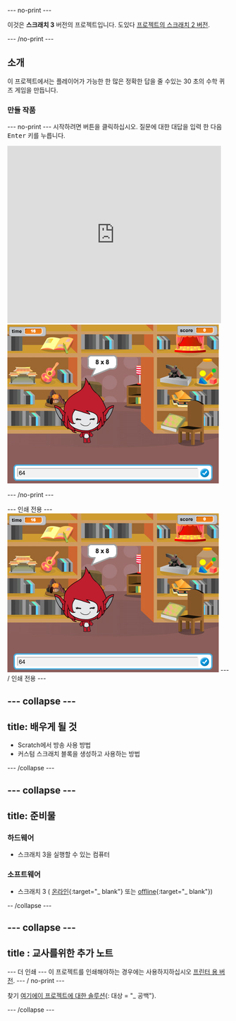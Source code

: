 \--- no-print \---

이것은 **스크래치 3** 버전의 프로젝트입니다. 도있다 [프로젝트의 스크래치 2 버전](https://projects.raspberrypi.org/en/projects/brain-game-scratch2).

\--- /no-print \---

## 소개

이 프로젝트에서는 플레이어가 가능한 한 많은 정확한 답을 줄 수있는 30 초의 수학 퀴즈 게임을 만듭니다.

### 만들 작품

\--- no-print \--- 시작하려면 버튼을 클릭하십시오. 질문에 대한 대답을 입력 한 다음 <kbd>Enter</kbd> 키를 누릅니다.

<div class="scratch-preview">
  <iframe allowtransparency="true" width="485" height="402" src="https://scratch.mit.edu/projects/embed/250234955/?autostart=false" frameborder="0" scrolling="no"></iframe>
  <img src="images/brain-final.png">
</div>

\--- /no-print \---

\--- 인쇄 전용 \--- ![Brain Game](images/brain-final.png) \--- / 인쇄 전용 \---

## \--- collapse \---

## title: 배우게 될 것

+ Scratch에서 방송 사용 방법
+ 커스텀 스크래치 블록을 생성하고 사용하는 방법

\--- /collapse \---

## \--- collapse \---

## title: 준비물

### 하드웨어

+ 스크래치 3을 실행할 수 있는 컴퓨터

### 소프트웨어

+ 스크래치 3 ( [온라인](http://rpf.io/scratchon){:target="_ blank"} 또는 [offline](http://rpf.io/scratchoff){:target="_ blank"})

-- /collapse \---

## \--- collapse \---

## title : 교사를위한 추가 노트

\--- 더 인쇄 \--- 이 프로젝트를 인쇄해야하는 경우에는 사용하지하십시오 [프린터 용 버전](https://projects.raspberrypi.org/en/projects/brain-game/print). \--- / no-print \---

찾기 [여기에이 프로젝트에 대한 솔루션](http://rpf.io/p/en/brain-game-get){: 대상 = "_ 공백"}.

\--- /collapse \---